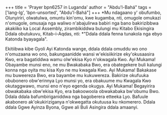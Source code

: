 +++
title = 'Prayer bpn6257 in Luganda'
author = "Abdu'l-Bahá"
tags = ['lang-lg', 'bpn-unsorted', "Abdu'l-Bahá"]
+++
*Mu ndagaano y' obufumbo, Olunyiriri, olwatulwa, omuntu kin'omu, kwe kugamba, nti, omugole omukazi n'omugole, omusaja nga waliwo n'abajulirwa babiri nga bano bakirizibbwa akakiiko ka Local Assembly, zirambikiddwa bulungi mu Kitabo Ekisingira Ddala obutukuvu, Kitab-i-Aqdas, nti:
*"Ddala ddala fenna tunakola nga ebyo Katonda byayagala".
 


Ekitiibwa kibe Gyoli Ayi Katonda wange, ddala ddala omuddu wo ono n'omuzaana wo ono, bakungaanidde wansi w'ekisiikirize eky'okusaasira Kwo, era bagatiddwa wamu olw'ekisa Kyo n'okwagala Kwo.  Ayi Mukama!  Obayambe munsi eno, ne mu Bwakabaka Bwo, era obategekere buli kalungi konna nga oyita mu kisa Kyo ne mu kwagala Kwo.  Ayi Mukama!  Bakakase mu buweereza Bwo, era bayambe mu kukuwereza.  Bakirize okufuuka obubonero obw'erinnya Lyo munsi yo, era obakuume mu Kwagala Kwo okutaggwawo, munsi eno n'eyo egenda okugya.  Ayi Mukama!  Begayirira obwakabaka obw'ekisa Kyo, era bakoowoola obwakabaka bw'obumu Bwo.  Ddala ddala bafumbiriganiddwa nga bagoberera etteeka Lyo.  Bafuule akabonero ak'okukiriziganya n'okwegatta okutuusa ku nkomerero.  Ddala ddala Ggwe Ayinza Byona, Ggwe ali Buli Asingira ddala amaanyi.
